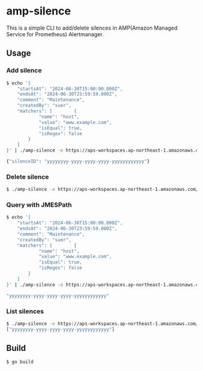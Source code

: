# amp-silence

This is a simple CLI to add/delete silences in AMP(Amazon Managed Service for Prometheus) Alertmanager.

## Usage

### Add silence

```bash
$ echo '{
    "startsAt": "2024-06-30T15:00:00.000Z",
    "endsAt": "2024-06-30T23:59:59.000Z",
    "comment": "Maintenance",
    "createdBy": "suer",
    "matchers": [        {
            "name": "host",
            "value": "www.example.com",
            "isEqual": true,
            "isRegex": false
        }
    ]
}' | ./amp-silence -e https://aps-workspaces.ap-northeast-1.amazonaws.com/workspaces/ws-xxxxxxxx-xxxx-xxxx-xxxx-xxxxxxxxxxxx/ -a

{"silenceID": "yyyyyyyy-yyyy-yyyy-yyyy-yyyyyyyyyyyy"}
```

### Delete silence

```bash
$ ./amp-silence -e https://aps-workspaces.ap-northeast-1.amazonaws.com/workspaces/ws-xxxxxxxx-xxxx-xxxx-xxxx-xxxxxxxxxxxx/ -d -s yyyyyyyy-yyyy-yyyy-yyyy-yyyyyyyyyyyy
```

### Query with JMESPath

```bash
$ echo '{
    "startsAt": "2024-06-30T15:00:00.000Z",
    "endsAt": "2024-06-30T23:59:59.000Z",
    "comment": "Maintenance",
    "createdBy": "suer",
    "matchers": [        {
            "name": "host",
            "value": "www.example.com",
            "isEqual": true,
            "isRegex": false
        }
    ]
}' | ./amp-silence -e https://aps-workspaces.ap-northeast-1.amazonaws.com/workspaces/ws-xxxxxxxx-xxxx-xxxx-xxxx-xxxxxxxxxxxx/ -a -q 'silenceID'

"yyyyyyyy-yyyy-yyyy-yyyy-yyyyyyyyyyyy"
```

### List silences

```bash
$ ./amp-silence -e https://aps-workspaces.ap-northeast-1.amazonaws.com/workspaces/ws-xxxxxxxx-xxxx-xxxx-xxxx-xxxxxxxxxxxx/ -l -q "[].id"
["yyyyyyyy-yyyy-yyyy-yyyy-yyyyyyyyyyyy"]
```

## Build

```bash
$ go build
```

